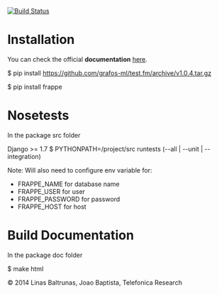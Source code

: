 [![Build Status](https://travis-ci.org/grafos-ml/frappe.svg?branch=master)](https://travis-ci.org/grafos-ml/frappe)

Installation
============
You can check the official **documentation** [here](http://grafos-ml.github.io/frappe/).

$ pip install https://github.com/grafos-ml/test.fm/archive/v1.0.4.tar.gz

$ pip install frappe

Nosetests
=========
In the package src folder

Django >= 1.7 
$ PYTHONPATH=/project/src runtests (--all | --unit | --integration)

Note: Will also need to configure env variable for:
 - FRAPPE_NAME for database name
 - FRAPPE_USER for user
 - FRAPPE_PASSWORD for password
 - FRAPPE_HOST for host

Build Documentation
===================
In the package doc folder

$ make html


© 2014 Linas Baltrunas, Joao Baptista, Telefonica Research
